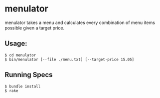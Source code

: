 # menulator

menulator takes a menu and calculates every combination of menu items
possible given a target price.

## Usage:

    $ cd menulator
    $ bin/menulator [--file ./menu.txt] [--target-price 15.05]

## Running Specs

    $ bundle install
    $ rake
